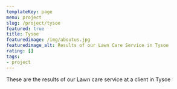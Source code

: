 ```yaml
---
templateKey: page
menu: project
slug: /project/tysoe
featured: true
title: Tysoe
featuredimage: /img/aboutus.jpg
featuredimage_alt: Results of our Lawn Care Service in Tysoe
rating: []
tags:
- project
---
```

These are the results of our Lawn care service at a client in Tysoe


